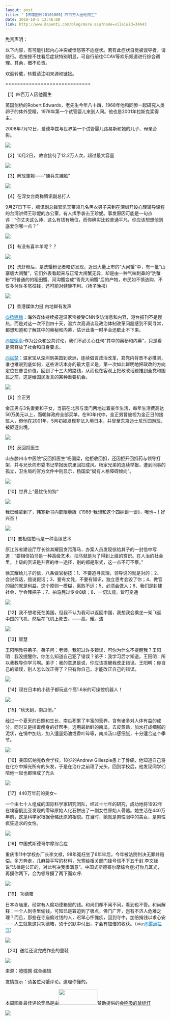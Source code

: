 ```yaml
---
layout: post
title: "【喷嚏图卦20101005】四百万人因他而生"
date: 2010-10-5 12:46:00
link: http://www.dapenti.com/blog/more.asp?name=xilei&id=34643
---
```


<div class="oblog_text" align="left">
<p>免责声明：</p>
<p>以下内容，有可能引起内心冲突或愤怒等不适症状。若有此症状自觉被误导者，请绕行。若按捺不住看后症状特别明显，可自行前往CCAV等欢乐频道进行综合调理。其余，概不负责。<a></a> </p>
<p>欢迎转载，转载请注明来源和链接。</p>
<p>=============================</p>
<p>【1】四百万人因他而生</p>
<p>英国剑桥的Robert Edwards，老先生今年八十四，1968年他和同僚一起研究人类卵子的体外受精，1978年第一个试管婴儿来到人间。他也是2001年拉斯克奖得主。</p>
<p>2008年7月12日，爱德华兹与世界第一个试管婴儿路易斯和她的儿子、母亲合影。</p>
<p><img style="BORDER-LEFT-COLOR: #000000; BORDER-BOTTOM-COLOR: #000000; BORDER-TOP-COLOR: #000000; BORDER-RIGHT-COLOR: #000000" src="http://pic.dapenti.com/2010/10/05/dapenti_AwwuC6p5_medium.jpg" border="0"></p>
<p>【2】10月2日， 故宫接待了12.2万人次，超过最大容量</p>
<p><img style="BORDER-LEFT-COLOR: #000000; BORDER-BOTTOM-COLOR: #000000; BORDER-TOP-COLOR: #000000; BORDER-RIGHT-COLOR: #000000" src="http://pic.dapenti.com/2010/10/05/dapenti_AwwD2rkP_medium.jpg" border="0"></p>
<p>【3】解放軍報——"練兵先練膽" </p>
<p><img style="BORDER-LEFT-COLOR: #000000; BORDER-BOTTOM-COLOR: #000000; BORDER-TOP-COLOR: #000000; BORDER-RIGHT-COLOR: #000000" src="http://pic.dapenti.com/2010/10/05/dapenti_AwwEsAku_DlDwu.jpg" border="0"></p>
<p>【4】在深女台商称腾讯副总打人</p>
<p>9月27日下午，腾讯副总裁郭凯天带领几名黑衣男子来到在深圳开设心理辅导课程的台湾讲师王珍妮的办公室，有人挥手袭击王珍妮。事发原因可能是一句点评：“你丈夫这么帅，这么有钱有地位，而你确实比较普通平凡，你应该想想他到底爱你哪一点？”</p>
<p><img style="BORDER-LEFT-COLOR: #000000; BORDER-BOTTOM-COLOR: #000000; BORDER-TOP-COLOR: #000000; BORDER-RIGHT-COLOR: #000000" src="http://pic.dapenti.com/2010/10/05/dapenti_AwwEYZrC_ALHVN.jpg" border="0"></p>
<p>【5】有没有喜羊羊呢？？</p>
<p><img style="BORDER-LEFT-COLOR: #000000; BORDER-BOTTOM-COLOR: #000000; BORDER-TOP-COLOR: #000000; BORDER-RIGHT-COLOR: #000000" src="http://pic.dapenti.com/2010/10/05/dapenti_AwwFEovt_yyRuW.jpg" border="0"></p>
<p>【6】洗虾粉后，是洗蟹粉记者暗访发现，近日大量上市的“大闸蟹”中，有一批“山寨版大闸蟹”，它们外表看起来与正常大闸蟹无异，却是由一种气味刺鼻的“洗蟹粉”将普通的的稻田蟹、河沟蟹变成“青壳大闸蟹”后的产物，市民如不慎选购，不仅多付许多冤枉钱，还可能对健康不利。（扬子晚报） </p>
<p><img style="BORDER-LEFT-COLOR: #000000; BORDER-BOTTOM-COLOR: #000000; BORDER-TOP-COLOR: #000000; BORDER-RIGHT-COLOR: #000000" src="http://pic.dapenti.com/2010/10/05/dapenti_AwwIEc3f_DtRKi.jpg" border="0"></p>
<p>【7】香港媒体力挺 内地鲜有发声</p>
<p><a href="http://t.sina.com.cn/1496825941"><font color="#0082cb">@杨锦麟</font></a>：海外媒体持续报道温家宝接受CNN专访消息和内容，港台报刊不是慢热，而是对这一次不到四十天，温六次高调谈及政治体制改革问题感到不同寻常，都想知道和了解其中的奥秘和内幕，估计此事一时半会还歇止不下来。</p>
<p><a href="http://t.sina.com.cn/n/%E5%B4%94%E8%A1%9B%E5%B9%B3"><font color="#0082cb">@崔衛平</font></a>:作为公众和公共讨论，我们不必关心任何“其中的奥秘和内幕”，只是看是否释放了社会和自身要求。</p>
<p><a href="http://t.sina.com.cn/1014268115"><font color="#0082cb">@赵楚</font></a>：温家宝从深圳到美国到欧洲，连续倡言政治改革，其党内背景不必推测，谁也难说到底如何，这些讲话本身的最大意义是，第一次如此鲜明地把政改的方向定位在普世价值，回到了十三大的路线，从而也在客观上把政改话题推到全党和国民之前，这是给国民发言的某种重要机会。</p>
<p><img style="BORDER-LEFT-COLOR: #000000; BORDER-BOTTOM-COLOR: #000000; BORDER-TOP-COLOR: #000000; BORDER-RIGHT-COLOR: #000000" src="http://pic.dapenti.com/2010/10/05/dapenti_AwwJgdVS_3GuIe.jpg" border="0"></p>
<p>【8】金正男</p>
<p>金正男与3名妻妾和子女，当前在北京与澳门两地过着豪华生活，每年生活费高达50万美元以上，而朝鲜政府全部买单。在90年代中，金正男曾被视为金正日的接班人，但他在2001年，5月初被发现非法入境日本，并曾至东京迪士尼乐园游玩，被驱逐出境。 </p>
<p><img style="BORDER-LEFT-COLOR: #000000; BORDER-BOTTOM-COLOR: #000000; BORDER-TOP-COLOR: #000000; BORDER-RIGHT-COLOR: #000000" src="http://pic.dapenti.com/2010/10/05/dapenti_AwwKjiZ3_CBwbh.jpg" border="0"></p>
<p>【9】反回扣医生</p>
<p>山东滕州市中医院“反回扣医生”杨国梁，他拒收回扣，还因拒开回扣药与领导打架，并与兄长向市委书记举报医院里回扣成风。杨家兄弟的连续举报，遭到同事的孤立，卫生局的官方文件中则显示，杨国梁“疑有人格障碍倾向”。</p>
<p><img style="BORDER-LEFT-COLOR: #000000; BORDER-BOTTOM-COLOR: #000000; BORDER-TOP-COLOR: #000000; BORDER-RIGHT-COLOR: #000000" src="http://pic.dapenti.com/2010/10/05/dapenti_AwwKRVVw_bCieF.jpg" border="0"></p>
<p>【10】世界上“最忧伤的狗”</p>
<p><img style="BORDER-LEFT-COLOR: #000000; BORDER-BOTTOM-COLOR: #000000; BORDER-TOP-COLOR: #000000; BORDER-RIGHT-COLOR: #000000" src="http://pic.dapenti.com/2010/10/05/dapenti_AwwLEKTL_qHAN8.jpg" border="0"></p>
<p>我已经拿到了，韩寒新书内部限量版《1988-我想和这个四妹谈一谈》，哦也~！好兴奋！</p>
<p><img style="BORDER-LEFT-COLOR: #000000; BORDER-BOTTOM-COLOR: #000000; BORDER-TOP-COLOR: #000000; BORDER-RIGHT-COLOR: #000000" src="http://pic.dapenti.com/2010/10/05/dapenti_AwwMKrHT_15ALYe.jpg" border="0"></p>
<p>【11】要相信拍马是一种高级艺术</p>
<p>原江苏省建设厅厅长徐其耀因贪污落马，办案人员发现徐给其子的一封信中写道：“要相信拍马是一种高级艺术。拍马就是为了得到上级的赏识。在人治的社会里，上级的赏识是升官的唯一途径，别的都是形式，这一点不可不察。” </p>
<p>徐其耀给儿子的信，八条做官秘技：1、不要追寻真理，领导说的就是对的；2、会说假话，擅说假话；3、要有文凭，不要有知识，独立思考会毁了你；4、做官的目的就是利益，这个原则一模糊，离败不远；5、必须会做人；6、我们是封建社会，学会拜把子；7、拍马屁过专业8级；8、一切法规，皆可变通 </p>
<p><img style="BORDER-LEFT-COLOR: #000000; BORDER-BOTTOM-COLOR: #000000; BORDER-TOP-COLOR: #000000; BORDER-RIGHT-COLOR: #000000" src="http://pic.dapenti.com/2010/10/05/dapenti_AwwNj8E6_14TB6c.jpg" border="0"></p>
<p>【12】我不想老死在美国，但我不认为我可以返回中国，我想我会乘坐一架飞返中国的飞机，然后在飞机上死去。——高。耀。洁</p>
<p><img style="BORDER-LEFT-COLOR: #000000; BORDER-BOTTOM-COLOR: #000000; BORDER-TOP-COLOR: #000000; BORDER-RIGHT-COLOR: #000000" src="http://pic.dapenti.com/2010/10/05/dapenti_AwwOmewx_HYIBg.jpg" border="0"></p>
<p>【13】智慧</p>
<p>王阳明教导弟子。弟子问：老师，我犯过许多错误，可你为什么不提醒我？王阳明：我没提醒你，你怎么知道自己犯了错误？弟子：我学习后才知道。王阳明：所以我教导你学习啊。弟子：我的意思是说，你应该提醒我改正错误。王阳明：你自己的错误，别人怎么改正得了？只有你自己，才能改正自己的错误。 </p>
<p><img style="BORDER-LEFT-COLOR: #000000; BORDER-BOTTOM-COLOR: #000000; BORDER-TOP-COLOR: #000000; BORDER-RIGHT-COLOR: #000000" src="http://pic.dapenti.com/2010/10/05/dapenti_AwwPE3d0_YqHhn.jpg" border="0"></p>
<p>【14】现在日本的小孩子都玩这个高1.6米的可操控机器人！ </p>
<p><img style="BORDER-LEFT-COLOR: #000000; BORDER-BOTTOM-COLOR: #000000; BORDER-TOP-COLOR: #000000; BORDER-RIGHT-COLOR: #000000" src="http://pic.dapenti.com/2010/10/05/dapenti_AwwQceKO_N4VYO.jpg" border="0"></p>
<p>【15】“秋天到，南瓜俏。”</p>
<p>经过一个夏天的日照和生长，南瓜积累了丰富的营养，含有诸多对人体有益的成分，同时又是排毒瘦身的好帮手。选用最新鲜的南瓜，去皮蒸熟，加水打成细腻的泥状，在锅中加热，加入适量奶油或香叶碎等，南瓜汤口感细腻，十分适合这个季节。 </p>
<p><img style="BORDER-LEFT-COLOR: #000000; BORDER-BOTTOM-COLOR: #000000; BORDER-TOP-COLOR: #000000; BORDER-RIGHT-COLOR: #000000" src="http://pic.dapenti.com/2010/10/05/dapenti_AwwRy20M_12D34Y.jpg" border="0"></p>
<p>【16】美国偌纳克教会学校，18岁的Andrew Gillespie患上了骨癌，他知道自己将在化疗中掉光所有的头发，于是在治疗之前理了光头。回到学校后，他发现同学们陪他一起也都理成了光头</p>
<p><img style="BORDER-LEFT-COLOR: #000000; BORDER-BOTTOM-COLOR: #000000; BORDER-TOP-COLOR: #000000; BORDER-RIGHT-COLOR: #000000" src="http://pic.dapenti.com/2010/10/05/dapenti_AwwTOLgW_AyDK0.jpg" border="0"></p>
<p>【17】440万年前的美女~</p>
<p>一个由七十人组成的国际科学家研究团队，经过十七年的研究，成功地将1992年在埃塞俄比亚发现的零碎原始人化石拼出了一副女性原始人骨骼。她生活在440万年前，这是科学家根据骨骼还原的相貌。在当时，她就是男性眼中的美女，是男性疯狂追求的女性。</p>
<p><img style="BORDER-LEFT-COLOR: #000000; BORDER-BOTTOM-COLOR: #000000; BORDER-TOP-COLOR: #000000; BORDER-RIGHT-COLOR: #000000" src="http://pic.dapenti.com/2010/10/05/dapenti_AwwUt7gn_mOzBV.jpg" border="0"></p>
<p>【18】中国式斯德哥尔摩综合症</p>
<p>重庆市11中学校办厂长李文禄，98年冤枉坐了6年牢后，今年被法院判决无罪并赔偿。多方奔走，几麻袋手写的材料，光寄给相关部门挂号信不下五千封.李文禄说“法律是公正的，对此判决我很满意”。中国式斯德哥尔摩综合症:打你几耳光，再摸你两下，会为领导摸了两下而欢呼.</p>
<p><img style="BORDER-LEFT-COLOR: #000000; BORDER-BOTTOM-COLOR: #000000; BORDER-TOP-COLOR: #000000; BORDER-RIGHT-COLOR: #000000" src="http://pic.dapenti.com/2010/10/05/dapenti_AwwVe7sK_kglp8.jpg" border="0"></p>
<p>【19】&#160;功德箱</p>
<p>日本寺庙里，经常有人偷功德箱里的钱。和尚们却不闻不问，看到也不管。和尚解释：一个人到寺里偷钱，可知已是窘迫到了极点，佛门广开，岂有不济人危难之理？而且，那些在寺庙偷过钱的人，迟早心怀愧疚，回到寺中，加倍捐钱以求心安——人生就象这只功德箱，须于沉默中付出，才会有加倍的收获。（via:<a href="http://t.sina.com.cn/1454884585"><font color="#0082cb">@雾满拦江</font></a>） </p>
<p><img style="BORDER-LEFT-COLOR: #000000; BORDER-BOTTOM-COLOR: #000000; BORDER-TOP-COLOR: #000000; BORDER-RIGHT-COLOR: #000000" src="http://pic.dapenti.com/2010/10/05/dapenti_AwwW4nf8_bZbFP.jpg" border="0"></p>
<p>【20】送给还没完成作业的童鞋</p>
<p><img style="BORDER-LEFT-COLOR: #000000; BORDER-BOTTOM-COLOR: #000000; BORDER-TOP-COLOR: #000000; BORDER-RIGHT-COLOR: #000000" src="http://pic.dapenti.com/2010/10/05/dapenti_AwwXbBMm_MTywR.jpg" border="0"></p>
<p>来源：<a href="http://www.dapenti.com/" target="_blank">喷嚏网</a> 综合编辑</p>
<p>友情提示：请各位河蟹评论。道理你懂的。</p>
<p>本周图卦最佳评论奖品是由<a href="http://www.mygeek.cn/union/?af=dapenti" target="_blank"><img height="49" src="http://www.mygeek.cn/pic/1077123426.jpg" width="121" border="0"></a>赞助提供的<a href="http://www.mygeek.cn/product/Pro580.Html" target="_blank">会呼吸的鼠标灯</a></p>
<p><img style="BORDER-LEFT-COLOR: #000000; BORDER-BOTTOM-COLOR: #000000; BORDER-TOP-COLOR: #000000; BORDER-RIGHT-COLOR: #000000" src="http://www.mygeek.cn/pic/10525163921.jpg" border="0"></p>
</div>